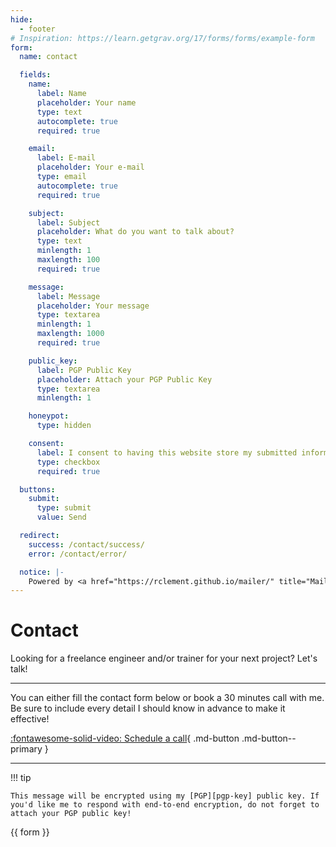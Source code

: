 ```yaml
---
hide:
  - footer
# Inspiration: https://learn.getgrav.org/17/forms/forms/example-form
form:
  name: contact

  fields:
    name:
      label: Name
      placeholder: Your name
      type: text
      autocomplete: true
      required: true

    email:
      label: E-mail
      placeholder: Your e-mail
      type: email
      autocomplete: true
      required: true

    subject:
      label: Subject
      placeholder: What do you want to talk about?
      type: text
      minlength: 1
      maxlength: 100
      required: true

    message:
      label: Message
      placeholder: Your message
      type: textarea
      minlength: 1
      maxlength: 1000
      required: true

    public_key:
      label: PGP Public Key
      placeholder: Attach your PGP Public Key
      type: textarea
      minlength: 1

    honeypot:
      type: hidden

    consent:
      label: I consent to having this website store my submitted information in order to respond to my inquiry.
      type: checkbox
      required: true

  buttons:
    submit:
      type: submit
      value: Send

  redirect:
    success: /contact/success/
    error: /contact/error/

  notice: |-
    Powered by <a href="https://rclement.github.io/mailer/" title="Mailer">Mailer</a>
---
```


# Contact

Looking for a freelance engineer and/or trainer for your next project? Let's talk!

---

You can either fill the contact form below or book a 30 minutes call with me.
Be sure to include every detail I should know in advance to make it effective!

[:fontawesome-solid-video: Schedule a call](https://cal.com/romainclement/){ .md-button .md-button--primary }

---

!!! tip

    This message will be encrypted using my [PGP][pgp-key] public key. If you'd like me to respond with end-to-end encryption, do not forget to attach your PGP public key!

{{ form }}

[pgp-key]: /.well-known/openpgpkey/hu/dj3498u4hyyarh35rkjfnghbjxug6b19
